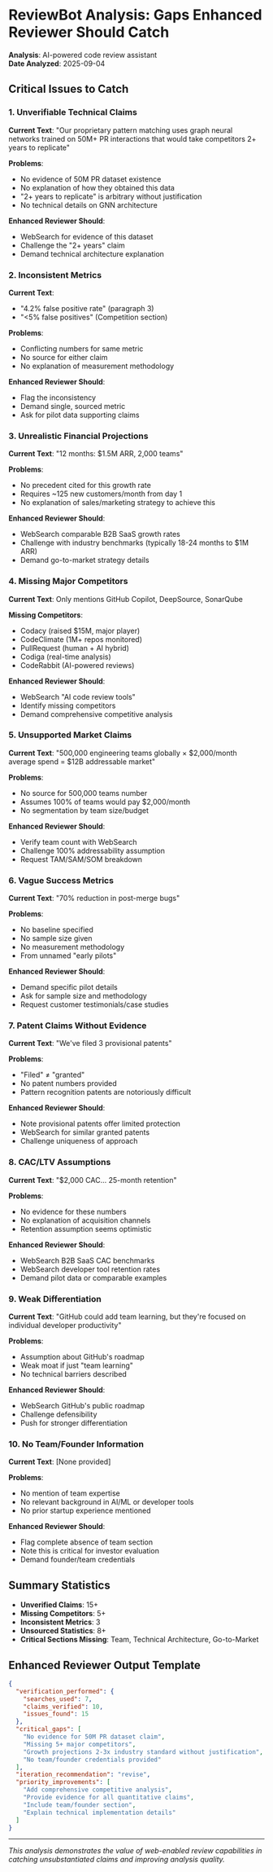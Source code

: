 # ReviewBot Analysis: Gaps Enhanced Reviewer Should Catch

**Analysis**: AI-powered code review assistant  
**Date Analyzed**: 2025-09-04  

## Critical Issues to Catch

### 1. Unverifiable Technical Claims

**Current Text**: "Our proprietary pattern matching uses graph neural networks trained on 50M+ PR interactions that would take competitors 2+ years to replicate"

**Problems**:

- No evidence of 50M PR dataset existence
- No explanation of how they obtained this data
- "2+ years to replicate" is arbitrary without justification
- No technical details on GNN architecture

**Enhanced Reviewer Should**:

- WebSearch for evidence of this dataset
- Challenge the "2+ years" claim
- Demand technical architecture explanation

### 2. Inconsistent Metrics

**Current Text**:

- "4.2% false positive rate" (paragraph 3)
- "<5% false positives" (Competition section)

**Problems**:

- Conflicting numbers for same metric
- No source for either claim
- No explanation of measurement methodology

**Enhanced Reviewer Should**:

- Flag the inconsistency
- Demand single, sourced metric
- Ask for pilot data supporting claims

### 3. Unrealistic Financial Projections

**Current Text**: "12 months: $1.5M ARR, 2,000 teams"

**Problems**:

- No precedent cited for this growth rate
- Requires ~125 new customers/month from day 1
- No explanation of sales/marketing strategy to achieve this

**Enhanced Reviewer Should**:

- WebSearch comparable B2B SaaS growth rates
- Challenge with industry benchmarks (typically 18-24 months to $1M ARR)
- Demand go-to-market strategy details

### 4. Missing Major Competitors

**Current Text**: Only mentions GitHub Copilot, DeepSource, SonarQube

**Missing Competitors**:

- Codacy (raised $15M, major player)
- CodeClimate (1M+ repos monitored)
- PullRequest (human + AI hybrid)
- Codiga (real-time analysis)
- CodeRabbit (AI-powered reviews)

**Enhanced Reviewer Should**:

- WebSearch "AI code review tools"
- Identify missing competitors
- Demand comprehensive competitive analysis

### 5. Unsupported Market Claims

**Current Text**: "500,000 engineering teams globally × $2,000/month average spend = $12B addressable market"

**Problems**:

- No source for 500,000 teams number
- Assumes 100% of teams would pay $2,000/month
- No segmentation by team size/budget

**Enhanced Reviewer Should**:

- Verify team count with WebSearch
- Challenge 100% addressability assumption
- Request TAM/SAM/SOM breakdown

### 6. Vague Success Metrics

**Current Text**: "70% reduction in post-merge bugs"

**Problems**:

- No baseline specified
- No sample size given
- No measurement methodology
- From unnamed "early pilots"

**Enhanced Reviewer Should**:

- Demand specific pilot details
- Ask for sample size and methodology
- Request customer testimonials/case studies

### 7. Patent Claims Without Evidence

**Current Text**: "We've filed 3 provisional patents"

**Problems**:

- "Filed" ≠ "granted"
- No patent numbers provided
- Pattern recognition patents are notoriously difficult

**Enhanced Reviewer Should**:

- Note provisional patents offer limited protection
- WebSearch for similar granted patents
- Challenge uniqueness of approach

### 8. CAC/LTV Assumptions

**Current Text**: "$2,000 CAC... 25-month retention"

**Problems**:

- No evidence for these numbers
- No explanation of acquisition channels
- Retention assumption seems optimistic

**Enhanced Reviewer Should**:

- WebSearch B2B SaaS CAC benchmarks
- WebSearch developer tool retention rates
- Demand pilot data or comparable examples

### 9. Weak Differentiation

**Current Text**: "GitHub could add team learning, but they're focused on individual developer productivity"

**Problems**:

- Assumption about GitHub's roadmap
- Weak moat if just "team learning"
- No technical barriers described

**Enhanced Reviewer Should**:

- WebSearch GitHub's public roadmap
- Challenge defensibility
- Push for stronger differentiation

### 10. No Team/Founder Information

**Current Text**: [None provided]

**Problems**:

- No mention of team expertise
- No relevant background in AI/ML or developer tools
- No prior startup experience mentioned

**Enhanced Reviewer Should**:

- Flag complete absence of team section
- Note this is critical for investor evaluation
- Demand founder/team credentials

## Summary Statistics

- **Unverified Claims**: 15+
- **Missing Competitors**: 5+
- **Inconsistent Metrics**: 3
- **Unsourced Statistics**: 8+
- **Critical Sections Missing**: Team, Technical Architecture, Go-to-Market

## Enhanced Reviewer Output Template

```json
{
  "verification_performed": {
    "searches_used": 7,
    "claims_verified": 10,
    "issues_found": 15
  },
  "critical_gaps": [
    "No evidence for 50M PR dataset claim",
    "Missing 5+ major competitors",
    "Growth projections 2-3x industry standard without justification",
    "No team/founder credentials provided"
  ],
  "iteration_recommendation": "revise",
  "priority_improvements": [
    "Add comprehensive competitive analysis",
    "Provide evidence for all quantitative claims",
    "Include team/founder section",
    "Explain technical implementation details"
  ]
}
```

---

*This analysis demonstrates the value of web-enabled review capabilities in catching unsubstantiated claims and improving analysis quality.*
